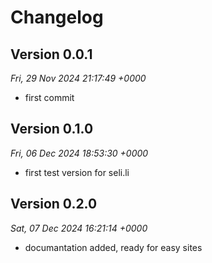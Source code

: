 # Changelog



## Version 0.0.1
*Fri, 29 Nov 2024 21:17:49 +0000*
- first commit


## Version 0.1.0
*Fri, 06 Dec 2024 18:53:30 +0000*
- first test version for seli.li


## Version 0.2.0
*Sat, 07 Dec 2024 16:21:14 +0000*
- documantation added, ready for easy sites
